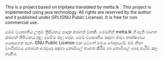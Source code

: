 This is a project based on tripitaka translated by metta.lk . This project is implemented using java technology. All rights are reserved by the author and it published under GPL(GNU Public License). It is free for non commercial use.

මෙම ව්‍යාපෘතිය උතුම් ත්‍රිපිඨකය පාදක කරගත් එකකි. මෙමගින් metta.lk හි ඇති බාගත කරගත් තිපිටකය තුල සෙවීම කල හැක. මෙම ව්‍යාපෘතිය සඳහා ජාවා තාක්ෂණය යොදාගෙන ඇත. GNU Public License  එක යටතේ මෙය බෙදාහැරේ. එම නිසා වාණිජමය නොවන අරමුණු සඳහා නොමිලේ භාගත කිරීම හා නොමිලේ බෙදා හැරීම කල හැකිය.